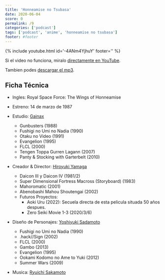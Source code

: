 ```yaml
---
title: 'Honneamise no Tsubasa'
date: 2020-06-04
score: 0
permalink: /9
categories: ['podcast']
tags: ['podcast', 'anime', 'honneamise no tsubasa']
footer: #footer
---
```


{% include youtube.html id='-4ANm4YjhuY' footer='' %}

Si el video no funciona, miralo [directamente en YouTube](https://www.youtube.com/watch?v=-4ANm4YjhuY).

Tambien podes [descargar el mp3](https://anchor.fm/s/2ed233f8/podcast/play/17358128/https%3A%2F%2Fd3ctxlq1ktw2nl.cloudfront.net%2Fstaging%2F2020-6-31%2F94640304-44100-2-8ba76d0cd081dcda.mp3).

## Ficha Técnica

- Ingles: Royal Space Force: The Wings of Honneamise
- Estreno: 14 de marzo de 1987
- Estudio: [Gainax](https://anilist.co/studio/6/Gainax)
  - Gunbusters (1988)
  - Fushigi no Umi no Nadia (1990)
  - Otaku no Video (1991)
  - Evangelion (1995)
  - FLCL (2000)
  - Tengen Toppa Gurren Lagann (2007)
  - Panty & Stocking with Garterbelt (2010)

- Creador & Director: [Hiroyuki Yamaga](https://anilist.co/staff/100988/Hiroyuki-Yamaga)
  - Daicon III y Daicon IV (1981/2) 
  - Super Dimensional Fortress Macross (Storyboard) (1983)
  - Mahoromatic (2001)
  - Abenobashi Mahou Shoutengai (2002)
  - Futuros Proyectos:
    - Aoki Uru (2022): Secuela directa de esta pelicula situada 50 años despues.
    - Zero Seiki Movie 1-3 (2020/3/6)

- Diseño de Personajes: [Yoshiyuki Sadamoto](https://anilist.co/staff/98158/Yoshiyuki-Sadamoto)
  - Fushigi no Umi no Nadia (1990)
  - .hack//Sign (2002)
  - FLCL (2000)
  - Gambo (2013)
  - Evangelion (1995)
  - Ookami Kodomo no Ame to Yuki (2012)
  - Summer Wars (2009)

- Musica: [Ryuichi Sakamoto](https://anilist.co/staff/104643/Ryuichi-Sakamoto)
